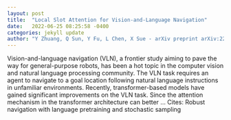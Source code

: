 ```yaml
---
layout: post
title:  "Local Slot Attention for Vision-and-Language Navigation"
date:   2022-06-25 08:25:58 -0400
categories: jekyll update
author: "Y Zhuang, Q Sun, Y Fu, L Chen, X Sue - arXiv preprint arXiv:2206.08645, 2022"
---
```

Vision-and-language navigation (VLN), a frontier study aiming to pave the way for general-purpose robots, has been a hot topic in the computer vision and natural language processing community. The VLN task requires an agent to navigate to a goal location following natural language instructions in unfamiliar environments. Recently, transformer-based models have gained significant improvements on the VLN task. Since the attention mechanism in the transformer architecture can better …
Cites: ‪Robust navigation with language pretraining and stochastic sampling‬  